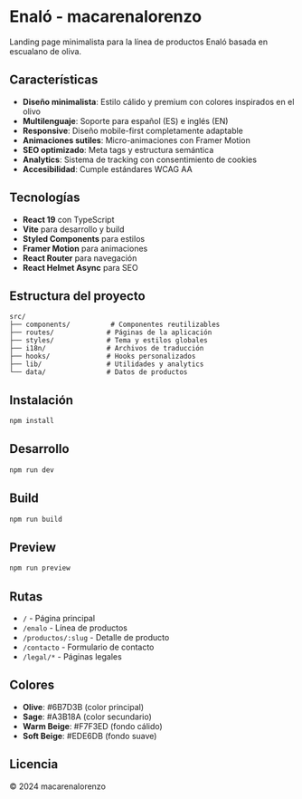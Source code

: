 # Enaló - macarenalorenzo

Landing page minimalista para la línea de productos Enaló basada en escualano de oliva.

## Características

- **Diseño minimalista**: Estilo cálido y premium con colores inspirados en el olivo
- **Multilenguaje**: Soporte para español (ES) e inglés (EN)
- **Responsive**: Diseño mobile-first completamente adaptable
- **Animaciones sutiles**: Micro-animaciones con Framer Motion
- **SEO optimizado**: Meta tags y estructura semántica
- **Analytics**: Sistema de tracking con consentimiento de cookies
- **Accesibilidad**: Cumple estándares WCAG AA

## Tecnologías

- **React 19** con TypeScript
- **Vite** para desarrollo y build
- **Styled Components** para estilos
- **Framer Motion** para animaciones
- **React Router** para navegación
- **React Helmet Async** para SEO

## Estructura del proyecto

```
src/
├── components/          # Componentes reutilizables
├── routes/             # Páginas de la aplicación
├── styles/             # Tema y estilos globales
├── i18n/               # Archivos de traducción
├── hooks/              # Hooks personalizados
├── lib/                # Utilidades y analytics
└── data/               # Datos de productos
```

## Instalación

```bash
npm install
```

## Desarrollo

```bash
npm run dev
```

## Build

```bash
npm run build
```

## Preview

```bash
npm run preview
```

## Rutas

- `/` - Página principal
- `/enalo` - Línea de productos
- `/productos/:slug` - Detalle de producto
- `/contacto` - Formulario de contacto
- `/legal/*` - Páginas legales

## Colores

- **Olive**: #6B7D3B (color principal)
- **Sage**: #A3B18A (color secundario)
- **Warm Beige**: #F7F3ED (fondo cálido)
- **Soft Beige**: #EDE6DB (fondo suave)

## Licencia

© 2024 macarenalorenzo
